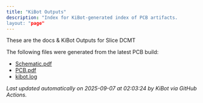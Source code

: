 ```yaml
---
title: "KiBot Outputs"
description: "Index for KiBot-generated index of PCB artifacts.
layout: "page"
---
```


These are the docs & KiBot Outputs for Slice DCMT

The following files were generated from the latest PCB build:

- [Schematic.pdf](./Schematic.pdf)
- [PCB.pdf](./PCB.pdf)
- [kibot.log](./kibot.log)

_Last updated automatically on 2025-09-07 at 02:03:24  by KiBot via GitHub Actions._
